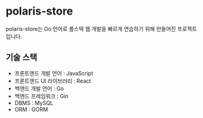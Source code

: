 # polaris-store

polaris-store는 Go 언어로 풀스택 웹 개발을 빠르게 연습하기 위해 만들어진 프로젝트입니다.  

## 기술 스택

- 프론트엔드 개발 언어 : JavaScript
- 프론트엔드 UI 라이브러리 : React
- 백엔드 개발 언어 : Go
- 백엔드 프레임워크 : Gin
- DBMS : MySQL
- ORM : GORM
